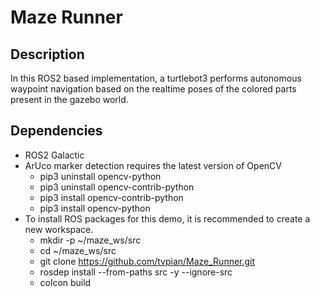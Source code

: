 # Maze Runner
## Description
In this ROS2 based implementation, a turtlebot3 performs autonomous waypoint navigation based on the realtime poses of the colored parts present in the gazebo world.

## Dependencies
- ROS2 Galactic
- ArUco marker detection requires the latest version of OpenCV
  - pip3 uninstall opencv-python
  - pip3 uninstall opencv-contrib-python
  - pip3 install opencv-contrib-python
  - pip3 install opencv-python
- To install ROS packages for this demo, it is recommended to create a new
workspace.
    - mkdir -p ~/maze_ws/src
    - cd ~/maze_ws/src
    - git clone https://github.com/tvpian/Maze_Runner.git
    - rosdep install --from-paths src -y --ignore-src
    - colcon build
  